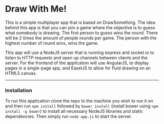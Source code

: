 # Draw With Me!
This is a simple multiplayer app that is based on DrawSomething. The idea behind this app is that you can join a game where the objective is to guess what somebody is drawing. The first person to guess wins the round. There will be 2 times the amount of people rounds per game. The person with the highest number of round wins, wins the game. 

This app will use a NodeJS server that is running express and socket.io to listen to HTTP requests and open up channels between clients and the server. For the frontend of the application will use AngularJS, to display pages in a single-page app, and EaselJS to allow for fluid drawing on an HTML5 canvas.

* * *

### Installation

To run this application clone the repo to the machine you wish to run it on and then run `npm install` followed by `bower install` (install bower using `npm install -g bower`) to install all necessary NodeJS libraries and static dependencies. Then simply run `node app.js` to start the server.
